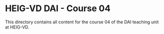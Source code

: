 # HEIG-VD DAI - Course 04

This directory contains all content for the course 04 of the DAI teaching unit
at HEIG-VD.
